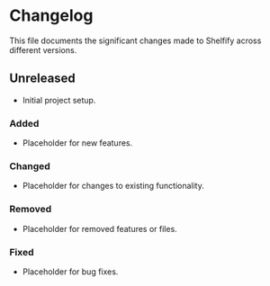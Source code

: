 # Changelog

This file documents the significant changes made to Shelfify across different versions.

## Unreleased

- Initial project setup.

### Added

- Placeholder for new features.

### Changed

- Placeholder for changes to existing functionality.

### Removed

- Placeholder for removed features or files.

### Fixed

- Placeholder for bug fixes. 